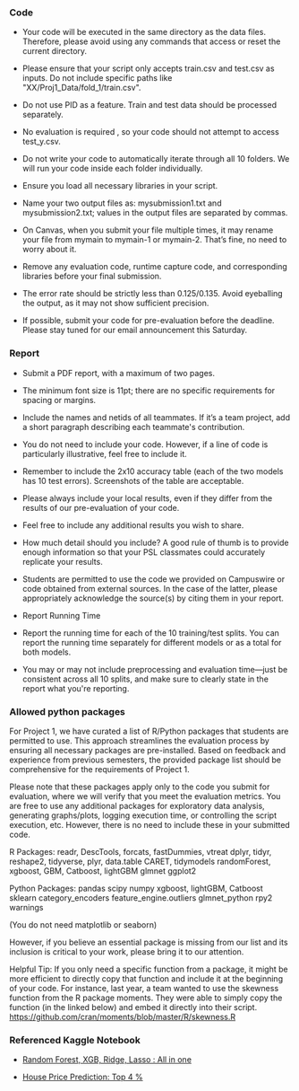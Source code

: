 ### Code
- Your code will be executed in the same directory as the data files. Therefore, please avoid using any commands that access or reset the current directory.

- Please ensure that your script only accepts train.csv and test.csv as inputs. Do not include specific paths like "XX/Proj1_Data/fold_1/train.csv".

- Do not use PID as a feature. Train and test data should be processed separately.

- No evaluation is required , so your code should not attempt to access test_y.csv.

- Do not write your code to automatically iterate through all 10 folders. We will run your code inside each folder individually.

- Ensure you load all necessary libraries in your script.

- Name your two output files as: mysubmission1.txt and mysubmission2.txt; values in the output files are separated by commas.

- On Canvas, when you submit your file multiple times, it may rename your file from mymain to mymain-1 or mymain-2. That’s fine, no need to worry about it.

- Remove any evaluation code, runtime capture code, and corresponding libraries before your final submission.

- The error rate should be strictly less than 0.125/0.135. Avoid eyeballing the output, as it may not show sufficient precision.

- If possible, submit your code for pre-evaluation before the deadline. Please stay tuned for our email announcement this Saturday.

### Report
- Submit a PDF report, with a maximum of two pages.

- The minimum font size is 11pt; there are no specific requirements for spacing or margins.

- Include the names and netids of all teammates. If it’s a team project, add a short paragraph describing each teammate's contribution.

- You do not need to include your code. However, if a line of code is particularly illustrative, feel free to include it.

- Remember to include the 2x10 accuracy table (each of the two models has 10 test errors). Screenshots of the table are acceptable.

- Please always include your local results, even if they differ from the results of our pre-evaluation of your code.

- Feel free to include any additional results you wish to share.

- How much detail should you include? A good rule of thumb is to provide enough information so that your PSL classmates could accurately replicate your results.

- Students are permitted to use the code we provided on Campuswire or code obtained from external sources. In the case of the latter, please appropriately acknowledge the source(s) by citing them in your report.

- Report Running Time

- Report the running time for each of the 10 training/test splits. You can report the running time separately for different models or as a total for both models.

- You may or may not include preprocessing and evaluation time—just be consistent across all 10 splits, and make sure to clearly state in the report what you're reporting.


### Allowed python packages

For Project 1, we have curated a list of R/Python packages that students are permitted to use. This approach streamlines the evaluation process by ensuring all necessary packages are pre-installed. Based on feedback and experience from previous semesters, the provided package list should be comprehensive for the requirements of Project 1.

Please note that these packages apply only to the code you submit for evaluation, where we will verify that you meet the evaluation metrics. You are free to use any additional packages for exploratory data analysis, generating graphs/plots, logging execution time, or controlling the script execution, etc. However, there is no need to include these in your submitted code.

R Packages:
readr, DescTools, forcats, fastDummies, vtreat
dplyr, tidyr, reshape2, tidyverse, plyr, data.table
CARET, tidymodels
randomForest, xgboost, GBM, Catboost, lightGBM
glmnet
ggplot2

Python Packages:
pandas
scipy
numpy
xgboost, lightGBM, Catboost
sklearn
category_encoders
feature_engine.outliers
glmnet_python
rpy2
warnings

(You do not need matplotlib or seaborn)

However, if you believe an essential package is missing from our list and its inclusion is critical to your work, please bring it to our attention.

Helpful Tip: If you only need a specific function from a package, it might be more efficient to directly copy that function and include it at the beginning of your code. For instance, last year, a team wanted to use the skewness function from the R package moments. They were able to simply copy the function (in the linked below) and embed it directly into their script.
https://github.com/cran/moments/blob/master/R/skewness.R



### Referenced Kaggle Notebook

- [Random Forest, XGB, Ridge, Lasso : All in one](https://www.kaggle.com/code/janvichokshi/random-forest-xgb-ridge-lasso-all-in-one/notebook)

- [House Price Prediction: Top 4 %](https://www.kaggle.com/code/noussairmighri/house-price-prediction-top-4/notebook)